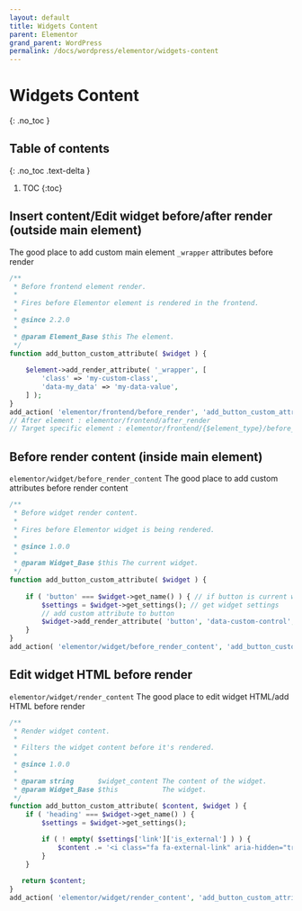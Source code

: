 ```yaml
---
layout: default
title: Widgets Content
parent: Elementor
grand_parent: WordPress
permalink: /docs/wordpress/elementor/widgets-content
---
```


# Widgets Content
{: .no_toc }

## Table of contents
{: .no_toc .text-delta }

1. TOC
{:toc}

## Insert content/Edit widget before/after render (outside main element)
The good place to add custom main element `_wrapper` attributes before render
```php
/**
 * Before frontend element render.
 *
 * Fires before Elementor element is rendered in the frontend.
 *
 * @since 2.2.0
 *
 * @param Element_Base $this The element.
 */
function add_button_custom_attribute( $widget ) {
	
	$element->add_render_attribute( '_wrapper', [
		'class' => 'my-custom-class',
		'data-my_data' => 'my-data-value',
	] );
}
add_action( 'elementor/frontend/before_render', 'add_button_custom_attribute', 10, 1 );
// After element : elementor/frontend/after_render
// Target specific element : elementor/frontend/{$element_type}/before_render
```

## Before render content (inside main element)
`elementor/widget/before_render_content`
The good place to add custom attributes before render content
```php
/**
 * Before widget render content.
 *
 * Fires before Elementor widget is being rendered.
 *
 * @since 1.0.0
 *
 * @param Widget_Base $this The current widget.
 */
function add_button_custom_attribute( $widget ) {
	
	if ( 'button' === $widget->get_name() ) { // if button is current widget
		$settings = $widget->get_settings(); // get widget settings
		// add custom attribute to button
		$widget->add_render_attribute( 'button', 'data-custom-control', $settings[ 'button_custom_control' ] );
	}
}
add_action( 'elementor/widget/before_render_content', 'add_button_custom_attribute', 10, 1 );
```

## Edit widget HTML before render
`elementor/widget/render_content`
The good place to edit widget HTML/add HTML before render
```php
/**
 * Render widget content.
 *
 * Filters the widget content before it's rendered.
 *
 * @since 1.0.0
 *
 * @param string      $widget_content The content of the widget.
 * @param Widget_Base $this           The widget.
 */
function add_button_custom_attribute( $content, $widget ) {
	if ( 'heading' === $widget->get_name() ) {
		$settings = $widget->get_settings();

		if ( ! empty( $settings['link']['is_external'] ) ) {
			$content .= '<i class="fa fa-external-link" aria-hidden="true"></i>';
		}
	}
   
   return $content;
}
add_action( 'elementor/widget/render_content', 'add_button_custom_attribute', 10, 2 );
```